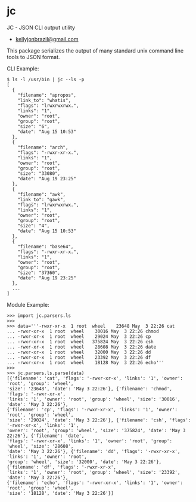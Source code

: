# jc
JC - JSON CLI output utility

* kellyjonbrazil@gmail.com

This package serializes the output of many standard unix command line tools to JSON format.

CLI Example:

    $ ls -l /usr/bin | jc --ls -p
    [
      {
        "filename": "apropos",
        "link_to": "whatis",
        "flags": "lrwxrwxrwx.",
        "links": "1",
        "owner": "root",
        "group": "root",
        "size": "6",
        "date": "Aug 15 10:53"
      },
      {
        "filename": "arch",
        "flags": "-rwxr-xr-x.",
        "links": "1",
        "owner": "root",
        "group": "root",
        "size": "33080",
        "date": "Aug 19 23:25"
      },
      {
        "filename": "awk",
        "link_to": "gawk",
        "flags": "lrwxrwxrwx.",
        "links": "1",
        "owner": "root",
        "group": "root",
        "size": "4",
        "date": "Aug 15 10:53"
      },
      {
        "filename": "base64",
        "flags": "-rwxr-xr-x.",
        "links": "1",
        "owner": "root",
        "group": "root",
        "size": "37360",
        "date": "Aug 19 23:25"
      },
      ...
    ]

Module Example:

    >>> import jc.parsers.ls
    >>>
    >>> data='''-rwxr-xr-x  1 root  wheel    23648 May  3 22:26 cat
    ... -rwxr-xr-x  1 root  wheel    30016 May  3 22:26 chmod
    ... -rwxr-xr-x  1 root  wheel    29024 May  3 22:26 cp
    ... -rwxr-xr-x  1 root  wheel   375824 May  3 22:26 csh
    ... -rwxr-xr-x  1 root  wheel    28608 May  3 22:26 date
    ... -rwxr-xr-x  1 root  wheel    32000 May  3 22:26 dd
    ... -rwxr-xr-x  1 root  wheel    23392 May  3 22:26 df
    ... -rwxr-xr-x  1 root  wheel    18128 May  3 22:26 echo'''
    >>>
    >>> jc.parsers.ls.parse(data)
    [{'filename': 'cat', 'flags': '-rwxr-xr-x', 'links': '1', 'owner': 'root', 'group': 'wheel',
    'size': '23648', 'date': 'May 3 22:26'}, {'filename': 'chmod', 'flags': '-rwxr-xr-x',
    'links': '1', 'owner': 'root', 'group': 'wheel', 'size': '30016', 'date': 'May 3 22:26'},
    {'filename': 'cp', 'flags': '-rwxr-xr-x', 'links': '1', 'owner': 'root', 'group': 'wheel',
    'size': '29024', 'date': 'May 3 22:26'}, {'filename': 'csh', 'flags': '-rwxr-xr-x', 'links': '1',
    'owner': 'root', 'group': 'wheel', 'size': '375824', 'date': 'May 3 22:26'}, {'filename': 'date',
    'flags': '-rwxr-xr-x', 'links': '1', 'owner': 'root', 'group': 'wheel', 'size': '28608',
    'date': 'May 3 22:26'}, {'filename': 'dd', 'flags': '-rwxr-xr-x', 'links': '1', 'owner': 'root',
    'group': 'wheel', 'size': '32000', 'date': 'May 3 22:26'}, {'filename': 'df', 'flags': '-rwxr-xr-x',
    'links': '1', 'owner': 'root', 'group': 'wheel', 'size': '23392', 'date': 'May 3 22:26'},
    {'filename': 'echo', 'flags': '-rwxr-xr-x', 'links': '1', 'owner': 'root', 'group': 'wheel',
    'size': '18128', 'date': 'May 3 22:26'}]


